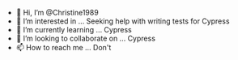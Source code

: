 - 👋 Hi, I’m @Christine1989
- 👀 I’m interested in ... Seeking help with writing tests for Cypress
- 🌱 I’m currently learning ... Cypress
- 💞️ I’m looking to collaborate on ... Cypress
- 📫 How to reach me ... Don't

<!---
Christine1989/Christine1989 is a ✨ special ✨ repository because its `README.md` (this file) appears on your GitHub profile.
You can click the Preview link to take a look at your changes.
--->
